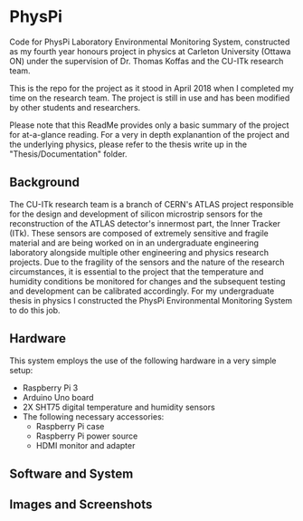 # PhysPi

Code for PhysPi Laboratory Environmental Monitoring System, constructed as my fourth year honours project in physics at Carleton University (Ottawa ON) under the supervision of Dr. Thomas Koffas and the CU-ITk research team.

This is the repo for the project as it stood in April 2018 when I completed my time on the research team. The project is still in use and has been modified by other students and researchers.

Please note that this ReadMe provides only a basic summary of the project for at-a-glance reading.  For a very in depth explanantion of the project and the underlying physics, please refer to the thesis write up in the "Thesis/Documentation" folder.

## Background

The CU-ITk research team is a branch of CERN's ATLAS project responsible for the design and development of silicon microstrip sensors for the reconstruction of the ATLAS detector's innermost part, the Inner Tracker (ITk).  These sensors are composed of extremely sensitive and fragile material and are being worked on in an undergraduate engineering laboratory alongside multiple other engineering and physics research projects.  Due to the fragility of the sensors and the nature of the research circumstances, it is essential to the project that the temperature and humidity conditions be monitored for changes and the subsequent testing and development can be calibrated accordingly.  For my undergraduate thesis in physics I constructed the PhysPi Environmental Monitoring System to do this job.

## Hardware

This system employs the use of the following hardware in a very simple setup:

* Raspberry Pi 3
* Arduino Uno board
* 2X SHT75 digital temperature and humidity sensors
* The following necessary accessories:
  * Raspberry Pi case
  * Raspberry Pi power source
  * HDMI monitor and adapter

## Software and System


## Images and Screenshots
